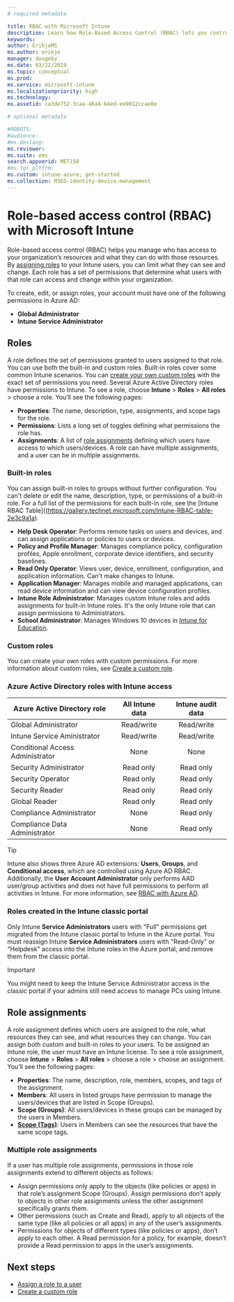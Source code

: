 ```yaml
---
# required metadata

title: RBAC with Microsoft Intune
description: Learn how Role-Based Access Control (RBAC) lets you control who can perform actions and make changes in Microsoft Intune.
keywords:
author: ErikjeMS
ms.author: erikje
manager: dougeby
ms.date: 03/22/2019
ms.topic: conceptual
ms.prod:
ms.service: microsoft-intune
ms.localizationpriority: high
ms.technology:
ms.assetid: ca3de752-3caa-46a4-b4ed-ee9012ccae8e

# optional metadata

#ROBOTS:
#audience:
#ms.devlang:
ms.reviewer: 
ms.suite: ems
search.appverid: MET150
#ms.tgt_pltfrm:
ms.custom: intune-azure; get-started
ms.collection: M365-identity-device-management
---
```


# Role-based access control (RBAC) with Microsoft Intune

Role-based access control (RBAC) helps you manage who has access to your organization’s resources and what they can do with those resources.  By [assigning roles](assign-role.md) to your Intune users, you can limit what they can see and change. Each role has a set of permissions that determine what users with that role can access and change within your organization.

To create, edit, or assign roles, your account must have one of the following permissions in Azure AD:
- **Global Administrator**
- **Intune Service Administrator**

## Roles
A role defines the set of permissions granted to users assigned to that role.
You can use both the built-in and custom roles. Built-in roles cover some common Intune scenarios. You can [create your own custom roles](create-custom-role.md) with the exact set of permissions you need. Several Azure Active Directory roles have permissions to Intune.
To see a role, choose **Intune** > **Roles** > **All roles** > choose a role. You’ll see the following pages:

-	**Properties**: The name, description, type, assignments, and scope tags for the role. 
-	**Permissions**: Lists a long set of toggles defining what permissions the role has.
-	**Assignments**: A list of [role assignments]( assign-role.md) defining which users have access to which users/devices. A role can have multiple assignments, and a user can be in multiple assignments.

### Built-in roles
You can assign built-in roles to groups without further configuration. You can't delete or edit the name, description, type, or permissions of a built-in role. For a full list of the permissions for each built-in role, see the [Intune RBAC Table]((https://gallery.technet.microsoft.com/Intune-RBAC-table-2e3c9a1a).

- **Help Desk Operator**: Performs remote tasks on users and devices, and can assign applications or policies to users or devices.
- **Policy and Profile Manager**: Manages compliance policy, configuration profiles, Apple enrollment, corporate device identifiers, and security baselines.
- **Read Only Operator**: Views user, device, enrollment, configuration, and application information. Can't make changes to Intune.
- **Application Manager**: Manages mobile and managed applications, can read device information and can view device configuration profiles.
- **Intune Role Administrator**: Manages custom Intune roles and adds assignments for built-in Intune roles. It's the only Intune role that can assign permissions to Administrators.
- **School Administrator**: Manages Windows 10 devices in [Intune for Education](introduction-intune-education.md).

### Custom roles
You can create your own roles with custom permissions. For more information about custom roles, see [Create a custom role](create-custom-role.md).

### Azure Active Directory roles with Intune access
| Azure Active Directory role | All Intune data | Intune audit data |
| --- | :---: | :---: |
| Global Administrator | Read/write | Read/write |
| Intune Service Aministrator | Read/write | Read/write |
| Conditional Access Administrator | None | None |
| Security Administrator | Read only | Read only |
| Security Operator | Read only | Read only |
| Security Reader | Read only | Read only |
| Global Reader | Read only | Read only |
| Compliance Administrator | None | Read only |
| Compliance Data Administrator | None | Read only |

> [!TIP]
> Intune also shows three Azure AD extensions: **Users**, **Groups**, and **Conditional access**, which are controlled using Azure AD RBAC. Additionally, the **User Account Administrator** only performs AAD user/group activities and does not have full permissions to perform all activities in Intune. For more information, see [RBAC with Azure AD](https://docs.microsoft.com/azure/active-directory/active-directory-assign-admin-roles).
### Roles created in the Intune classic portal
Only Intune **Service Administrators** users with "Full" permissions get migrated from the Intune classic portal to Intune in the Azure portal. You must reassign Intune **Service Administrators** users with "Read-Only" or "Helpdesk" access into the Intune roles in the Azure portal, and remove them from the classic portal.
> [!IMPORTANT]
> You might need to keep the Intune Service Administrator access in the classic portal if your admins still need access to manage PCs using Intune.

## Role assignments
A role assignment defines which users are assigned to the role, what resources they can see, and what resources they can change. You can assign both custom and built-in roles to your users. To be assigned an Intune role, the user must have an Intune license.
To see a role assignment, choose **Intune** > **Roles** > **All roles** > choose a role > choose an assignment. You’ll see the following pages:

-	**Properties**: The name, description, role, members, scopes, and tags of the assignment.
-	**Members**: All users in listed groups have permission to manage the users/devices that are listed in Scope (Groups).
-	**Scope (Groups)**: All users/devices in these groups can be managed by the users in Members.
-	**[Scope (Tags)](scope-tags.md)**: Users in Members can see the resources that have the same scope tags.

### Multiple role assignments
If a user has multiple role assignments, permissions in those role assignments extend to different objects as follows:

- Assign permissions only apply to the objects (like policies or apps) in that role’s assignment Scope (Groups). Assign permissions don’t apply to objects in other role assignments unless the other assignment specifically grants them.
- Other permissions (such as Create and Read), apply to all objects of the same type (like all policies or all apps) in any of the user’s assignments.
- Permissions for objects of different types (like policies or apps), don’t apply to each other. A Read permission for a policy, for example, doesn’t provide a Read permission to apps in the user’s assignments.

## Next steps
- [Assign a role to a user](assign-role.md)
- [Create a custom role](create-custom-role.md)
